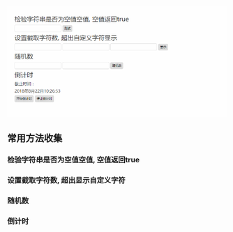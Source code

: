 

![Image text](https://github.com/yangmei123/commonMethods/blob/master/demo.gif)

## 常用方法收集

### 检验字符串是否为空值空值, 空值返回true

### 设置截取字符数, 超出显示自定义字符

### 随机数

### 倒计时



